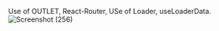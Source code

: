 Use of OUTLET,  React-Router, 
USe of Loader, useLoaderData.
![Screenshot (256)](https://github.com/Smishra-solveda/Loader-React-Router/assets/133752093/0d9327a8-e680-45b6-9aa3-91313e1be711)

